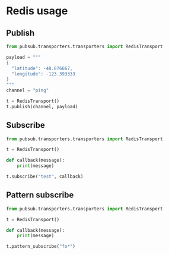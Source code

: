 # Redis usage
## Publish
```python
from pubsub.transporters.transporters import RedisTransport

payload = """
{
  "latitude": -48.876667,
  "longitude": -123.393333
}
"""
channel = "ping"

t = RedisTransport()
t.publish(channel, payload)
```

## Subscribe
```python
from pubsub.transporters.transporters import RedisTransport

t = RedisTransport()

def callback(message):
    print(message)

t.subscribe("test", callback)
```

## Pattern subscribe
```python
from pubsub.transporters.transporters import RedisTransport

t = RedisTransport()

def callback(message):
    print(message)

t.pattern_subscribe("fo*")
```
